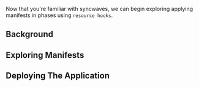 Now that you're familiar with syncwaves, we can begin exploring applying
manifests in phases using `resource hooks`.

## Background

## Exploring Manifests

## Deploying The Application
